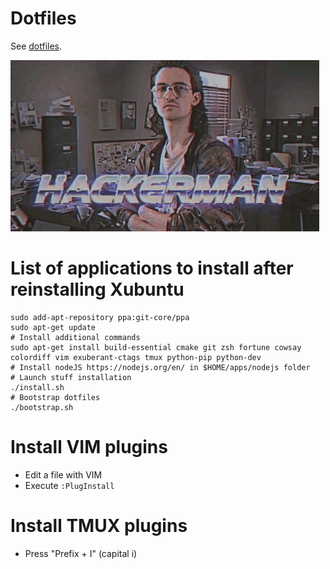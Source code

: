# Dotfiles

See [dotfiles](http://dotfiles.github.io).

![dotfiles](dotfiles.gif)

# List of applications to install after reinstalling Xubuntu

```
sudo add-apt-repository ppa:git-core/ppa
sudo apt-get update
# Install additional commands
sudo apt-get install build-essential cmake git zsh fortune cowsay colordiff vim exuberant-ctags tmux python-pip python-dev
# Install nodeJS https://nodejs.org/en/ in $HOME/apps/nodejs folder
# Launch stuff installation
./install.sh
# Bootstrap dotfiles
./bootstrap.sh
```

# Install VIM plugins

- Edit a file with VIM
- Execute `:PlugInstall`

# Install TMUX plugins

- Press "Prefix + I" (capital i)

